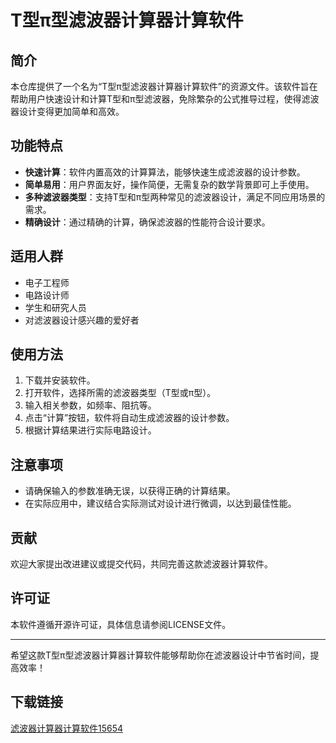 # T型π型滤波器计算器计算软件

## 简介

本仓库提供了一个名为“T型π型滤波器计算器计算软件”的资源文件。该软件旨在帮助用户快速设计和计算T型和π型滤波器，免除繁杂的公式推导过程，使得滤波器设计变得更加简单和高效。

## 功能特点

- **快速计算**：软件内置高效的计算算法，能够快速生成滤波器的设计参数。
- **简单易用**：用户界面友好，操作简便，无需复杂的数学背景即可上手使用。
- **多种滤波器类型**：支持T型和π型两种常见的滤波器设计，满足不同应用场景的需求。
- **精确设计**：通过精确的计算，确保滤波器的性能符合设计要求。

## 适用人群

- 电子工程师
- 电路设计师
- 学生和研究人员
- 对滤波器设计感兴趣的爱好者

## 使用方法

1. 下载并安装软件。
2. 打开软件，选择所需的滤波器类型（T型或π型）。
3. 输入相关参数，如频率、阻抗等。
4. 点击“计算”按钮，软件将自动生成滤波器的设计参数。
5. 根据计算结果进行实际电路设计。

## 注意事项

- 请确保输入的参数准确无误，以获得正确的计算结果。
- 在实际应用中，建议结合实际测试对设计进行微调，以达到最佳性能。

## 贡献

欢迎大家提出改进建议或提交代码，共同完善这款滤波器计算软件。

## 许可证

本软件遵循开源许可证，具体信息请参阅LICENSE文件。

---

希望这款T型π型滤波器计算器计算软件能够帮助你在滤波器设计中节省时间，提高效率！

## 下载链接

[滤波器计算器计算软件15654](https://pan.quark.cn/s/02f93c7fc9b7)